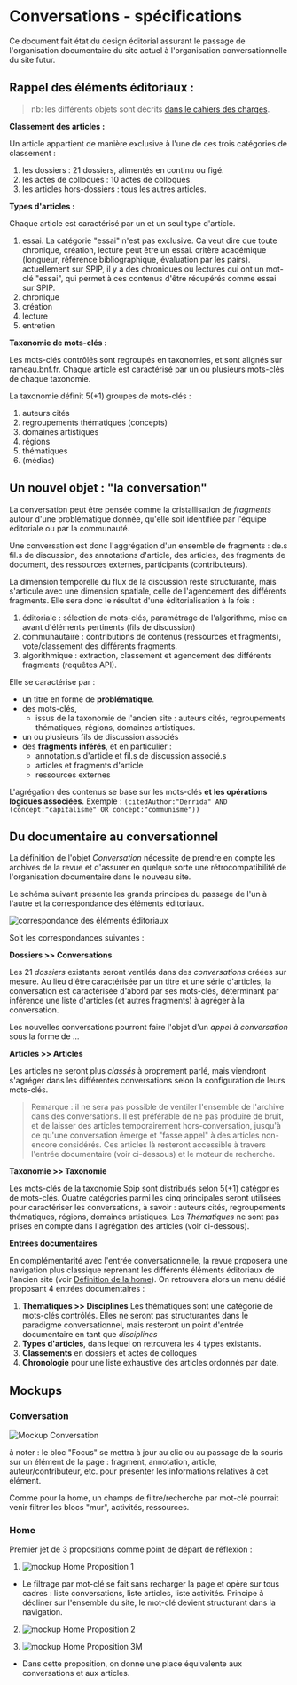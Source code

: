 # Conversations - spécifications

Ce document fait état du design éditorial assurant le passage de l'organisation documentaire du site actuel à l'organisation conversationnelle du site futur.

## Rappel des éléments éditoriaux :

> nb: les différents objets sont décrits [dans le cahiers des charges](./cahiersDesCharges.md#définitions).

**Classement des articles :**

Un article appartient de manière exclusive à l'une de ces trois catégories de classement :

1. les dossiers : 21 dossiers, alimentés en continu ou figé.
2. les actes de colloques : 10 actes de colloques.
3. les articles hors-dossiers : tous les autres articles.

**Types d'articles :**

Chaque article est caractérisé par un et un seul type d'article.

1. essai. 
   La catégorie "essai" n'est pas exclusive. Ca veut dire que toute chronique, création, lecture peut être un essai.
 critère académique (longueur, référence bibliographique, évaluation par les pairs).
   actuellement sur SPIP, il y a des chroniques ou lectures qui ont un mot-clé "essai", qui permet à ces contenus d'être récupérés comme essai sur SPIP.
2. chronique
3. création
4. lecture
5. entretien

**Taxonomie de mots-clés :**

Les mots-clés contrôlés sont regroupés en taxonomies, et sont alignés sur rameau.bnf.fr.
Chaque article est caractérisé par un ou plusieurs mots-clés de chaque taxonomie.

La taxonomie définit 5(+1) groupes de mots-clés :

1. auteurs cités
2. regroupements thématiques (concepts)
3. domaines artistiques
4. régions
5. thématiques
6. (médias)

## Un nouvel objet : "la conversation"

La conversation peut être pensée comme la cristallisation de _fragments_ autour d'une problématique donnée, qu'elle soit identifiée par l'équipe éditoriale ou par la communauté.

Une conversation est donc l'aggrégation d'un ensemble de fragments :  de.s fil.s de discussion, des annotations d'article, des articles, des fragments de document, des ressources externes, participants (contributeurs).

La dimension temporelle du flux de la discussion reste structurante, mais s'articule avec une dimension spatiale, celle de l'agencement des différents fragments. Elle sera donc le résultat d'une éditorialisation à la fois :

1. éditoriale : sélection de mots-clés, paramétrage de l'algorithme, mise en avant d'éléments pertinents (fils de discussion)
2. communautaire : contributions de contenus (ressources et fragments), vote/classement des différents fragments.
3. algorithmique : extraction, classement et agencement des différents fragments (requêtes API).

Elle se caractérise par :

  * un titre en forme de **problématique**.
  * des mots-clés,
    * issus de la taxonomie de l'ancien site : auteurs cités, regroupements thématiques, régions, domaines artistiques.
  * un ou plusieurs fils de discussion associés
  * des **fragments inférés**, et en particulier :
    * annotation.s d'article et fil.s de discussion associé.s
    * articles et fragments d'article
    * ressources externes

L'agrégation des contenus se base sur les mots-clés **et les opérations logiques associées**. Exemple : `(citedAuthor:"Derrida" AND (concept:"capitalisme" OR concept:"communisme"))`

## Du documentaire au conversationnel

La définition de l'objet _Conversation_ nécessite de prendre en compte les archives de la revue et d'assurer en quelque sorte une rétrocompatibilité de l'organisation documentaire dans le nouveau site.

Le schéma suivant présente les grands principes du passage de l'un à l'autre et la correspondance des éléments éditoriaux.

![correspondance des éléments éditoriaux](./correspondanceElements.png)

Soit les correspondances suivantes :

**Dossiers >> Conversations**

Les 21 _dossiers_ existants seront ventilés dans des _conversations_ créées sur mesure. Au lieu d'être caractérisée par un titre et une série d'articles, la conversation est caractérisée d'abord par ses mots-clés, déterminant par inférence une liste d'articles (et autres fragments) à agréger à la conversation.

Les nouvelles conversations pourront faire l'objet d'un _appel à conversation_ sous la forme de ...

**Articles >> Articles**

Les articles ne seront plus _classés_ à proprement parlé, mais viendront s'agréger dans les différentes conversations selon la configuration de leurs mots-clés.

> Remarque : il ne sera pas possible de ventiler l'ensemble de l'archive dans des conversations. Il est préférable de ne pas produire de bruit, et de laisser des articles temporairement hors-conversation, jusqu'à ce qu'une conversation émerge et "fasse appel" à des articles non-encore considérés. Ces articles là resteront accessible à travers l'entrée documentaire (voir ci-dessous) et le moteur de recherche.

**Taxonomie >> Taxonomie**

Les mots-clés de la taxonomie Spip sont distribués selon 5(+1) catégories de mots-clés. Quatre catégories parmi les cinq principales seront utilisées pour caractériser les conversations, à savoir : auteurs cités, regroupements thématiques, régions, domaines artistiques. Les _Thématiques_ ne sont pas prises en compte dans l'agrégation des articles (voir ci-dessous).

**Entrées documentaires**

En complémentarité avec l'entrée conversationnelle, la revue proposera une navigation plus classique reprenant les différents éléments éditoriaux de l'ancien site (voir [Définition de la home](./)). On retrouvera alors un menu dédié proposant 4 entrées documentaires :

1. **Thématiques >> Disciplines**
   Les thématiques sont une catégorie de mots-clés contrôlés. Elles ne seront pas structurantes dans le paradigme conversationnel, mais resteront un point d'entrée documentaire en tant que _disciplines_
2. **Types d'articles**, dans lequel on retrouvera les 4 types existants.
3. **Classements** en dossiers et actes de colloques
4. **Chronologie** pour une liste exhaustive des articles ordonnés par date.

## Mockups

### Conversation

![Mockup Conversation](./mockup_Conversation.png)

à noter : le bloc "Focus" se mettra à jour au clic ou au passage de la souris sur un élément de la page : fragment, annotation, article, auteur/contributeur, etc. pour présenter les informations relatives à cet élément.

Comme pour la home, un champs de filtre/recherche par mot-clé pourrait venir filtrer les blocs "mur", activités, ressources.

### Home

Premier jet de 3 propositions comme point de départ de réflexion :

1. ![mockup Home Proposition 1](./mockup_Home_prop3.png)
* Le filtrage par mot-clé se fait sans recharger la page et opère sur tous cadres : liste conversations, liste articles, liste activités. Principe à décliner sur l'ensemble du site, le mot-clé devient structurant dans la navigation.

2. ![mockup Home Proposition 2](./mockup_Home_prop1.png)

3. ![mockup Home Proposition 3M](./mockup_Home_prop2.png)
  * Dans cette proposition, on donne une place équivalente aux conversations et aux articles.
